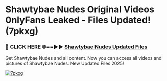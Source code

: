 # Shawtybae Nudes Original Videos 0nlyFans Leaked - Files Updated! (7pkxg)

<h3>🔴 CLICK HERE 🌐==►► <a href="https://tinyurl.com/5h6xmrr3" rel="nofollow">Shawtybae Nudes Updated Files</a></h3>

Get Shawtybae Nudes and all content. Now you can access all videos and pictures of Shawtybae Nudes. New Updated Files 2025!

[![7pkxg](https://i.imgur.com/KVD873Z.gif)](https://tinyurl.com/5h6xmrr3)

